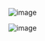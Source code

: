 ![image](https://github.com/user-attachments/assets/391309bd-a79f-44f9-b98a-589848b9973c)

![image](https://github.com/user-attachments/assets/b7e76230-d34f-473e-bae7-bffbf80175aa)
